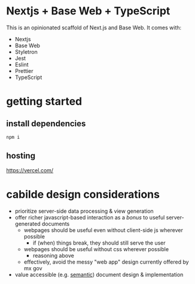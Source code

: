 # Nextjs + Base Web + TypeScript

This is an opinionated scaffold of Next.js and Base Web. It comes with:

- Nextjs
- Base Web
- Styletron
- Jest
- Eslint
- Prettier
- TypeScript

# getting started

## install dependencies

```powershell
npm i
```

## hosting

<https://vercel.com/>

# cabilde design considerations

- prioritize server-side data processing & view generation
- offer richer javascript-based interaction as a *bonus* to useful server-generated documents
    - webpages should be useful even without client-side js wherever possible
        - if (when) things break, they should still serve the user
    - webpages should be useful without css wherever possible
        - reasoning above
    - effectively, avoid the messy "web app" design currently offered by mx gov
- value accessible (e.g. [semantic](https://developer.mozilla.org/en-US/docs/Glossary/Semantics#semantics_in_html)) document design & implementation